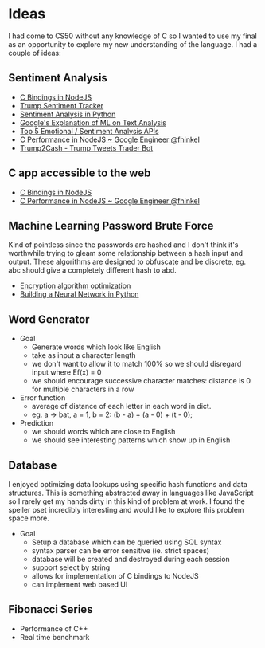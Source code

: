 # Ideas

I had come to CS50 without any knowledge of C so I wanted to use my final as an opportunity to explore my new understanding of the language. I had a couple of ideas:

## Sentiment Analysis

- [C Bindings in NodeJS](https://medium.com/@tarkus/how-to-call-c-c-code-from-node-js-86a773033892)
- [Trump Sentiment Tracker](https://hackernoon.com/how-i-built-trump-sentiment-tracker-355ff87859f9)
- [Sentiment Analysis in Python](https://github.com/cjhutto/vaderSentiment)
- [Google's Explanation of ML on Text Analysis](https://developers.google.com/machine-learning/guides/text-classification/)
- [Top 5 Emotional / Sentiment Analysis APIs](https://medium.com/@sifium/top-five-emotional-sentiment-analysis-apis-116cd8d42055)
- [C Performance in NodeJS ~ Google Engineer @fhinkel](https://fhinkel.rocks/2017/12/07/Speed-up-Your-Node-js-App-with-Native-Addons/)
- [Trump2Cash - Trump Tweets Trader Bot](https://github.com/maxbbraun/trump2cash)

## C app accessible to the web

- [C Bindings in NodeJS](https://medium.com/@tarkus/how-to-call-c-c-code-from-node-js-86a773033892)
- [C Performance in NodeJS ~ Google Engineer @fhinkel](https://fhinkel.rocks/2017/12/07/Speed-up-Your-Node-js-App-with-Native-Addons/)

## Machine Learning Password Brute Force

Kind of pointless since the passwords are hashed and I don't think it's worthwhile trying to gleam some relationship between a hash input and output. These algorithms are designed to obfuscate and be discrete, eg. abc should give a completely different hash to abd.

- [Encryption algorithm optimization](https://crypto.stackexchange.com/questions/51941/cryptography-algorithms-that-take-longer-to-solve-on-a-gpu-than-a-cpu)
- [Building a Neural Network in Python](https://towardsdatascience.com/how-to-build-your-own-neural-network-from-scratch-in-python-68998a08e4f6)

## Word Generator

- Goal
  - Generate words which look like English
  - take as input a character length
  - we don't want to allow it to match 100% so we should disregard input where Ef(x) = 0
  - we should encourage successive character matches: distance is 0 for multiple characters in a row
- Error function
  - average of distance of each letter in each word in dict.
  - eg. a -> bat, a = 1, b = 2: (b - a) + (a - 0) + (t - 0);
- Prediction
  - we should words which are close to English
  - we should see interesting patterns which show up in English

## Database

I enjoyed optimizing data lookups using specific hash functions and data structures. This is something abstracted away in languages like JavaScript so I rarely get my hands dirty in this kind of problem at work. I found the speller pset incredibly interesting and would like to explore this problem space more.

- Goal
  - Setup a database which can be queried using SQL syntax
  - syntax parser can be error sensitive (ie. strict spaces)
  - database will be created and destroyed during each session
  - support select by string
  - allows for implementation of C bindings to NodeJS
  - can implement web based UI


## Fibonacci Series

- Performance of C++
- Real time benchmark